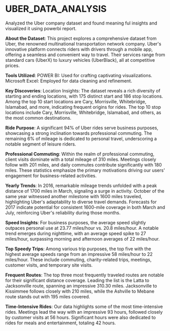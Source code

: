 # UBER_DATA_ANALYSIS
Analyzed the Uber company dataset and found meaning ful insights and visualized it using powerbi report.

**About the Dataset**:
This project explores a comprehensive dataset from Uber, the renowned multinational transportation network company. Uber's innovative platform connects riders with drivers through a mobile app, offering a seamless and convenient way to travel. Their services range from standard cars (UberX) to luxury vehicles (UberBlack), all at competitive prices.

**Tools Utilized**:
POWER BI: Used for crafting captivating visualizations.
Microsoft Excel: Employed for data cleaning and refinement.

**Key Discoveries**:
Location Insights:
The dataset reveals a rich diversity of starting and ending locations, with 175 distinct start and 186 stop locations.
Among the top 10 start locations are Cary, Morrisville, Whitebridge, Islamabad, and more, indicating frequent origins for rides.
The top 10 stop locations include Cary, Morrisville, Whitebridge, Islamabad, and others, as the most common destinations.

**Ride Purpose**:
A significant 94% of Uber rides serve business purposes, showcasing a strong inclination towards professional commuting.
The remaining 6% of mileage is dedicated to personal travel, underscoring a notable segment of leisure riders.

**Professional Commuting**:
Within the realm of professional commuting, client visits dominate with a total mileage of 310 miles.
Meetings closely follow with 201 miles, and daily commutes contribute significantly with 180 miles.
These statistics emphasize the primary motivations driving our users' engagement for business-related activities.

**Yearly Trends**:
In 2016, remarkable mileage trends unfolded with a peak distance of 1700 miles in March, signaling a surge in activity.
October of the same year witnessed another milestone with 1600 miles traveled, highlighting Uber's adaptability to diverse travel demands.
Forecasts for 2017 indicate potential for consistent 1600-mile coverage in both March and July, reinforcing Uber's reliability during those months.

**Speed Insights**:
For business purposes, the average speed slightly outpaces personal use at 23.77 miles/hour vs. 20.8 miles/hour.
A notable trend emerges during nighttime, with an average speed spike to 27 miles/hour, surpassing morning and afternoon averages of 22 miles/hour.

**Top Speedy Trips**:
Among various trip purposes, the top five with the highest average speeds range from an impressive 58 miles/hour to 22 miles/hour.
These include commuting, charity-related trips, meetings, customer visits, and temporary site visits.

**Frequent Routes**:
The top three most frequently traveled routes are notable for their significant distance coverage.
Leading the list is the Latta to Jacksonville route, spanning an impressive 310.30 miles.
Jacksonville to Kissimmee follows closely with 210 miles, while the Ashville to Mebane route stands out with 195 miles covered.

**Time-Intensive Rides**:
Our data highlights some of the most time-intensive rides.
Meetings lead the way with an impressive 93 hours, followed closely by customer visits at 56 hours.
Significant hours were also dedicated to rides for meals and entertainment, totaling 42 hours.
